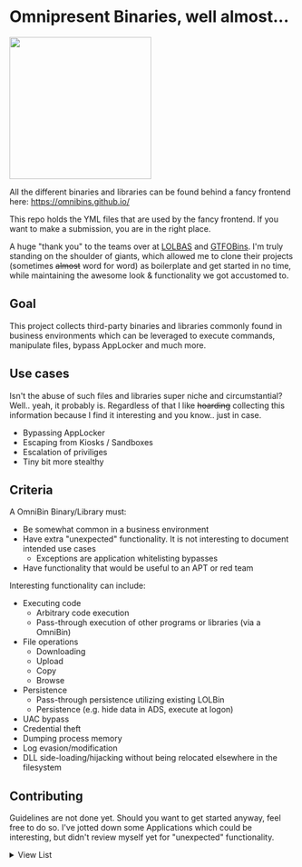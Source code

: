 # Omnipresent Binaries, well almost...
<img src="https://omnibins.github.io/assets/logo.png" height="250">

All the different binaries and libraries can be found behind a fancy frontend here: https://omnibins.github.io/

This repo holds the YML files that are used by the fancy frontend. If you want to make a submission, you are in the right place.


A huge "thank you" to the teams over at [LOLBAS](https://lolbas-project.github.io/) and [GTFOBins](https://gtfobins.github.io/). I'm truly standing on the shoulder of giants, which allowed me to clone their projects (sometimes ~~almost~~ word for word) as boilerplate and get started in no time, while maintaining the awesome look & functionality we got accustomed to.  


## Goal

This project collects third-party binaries and libraries commonly found in business environments which can be leveraged to execute commands, manipulate files, bypass AppLocker and much more.

## Use cases

Isn't the abuse of such files and libraries super niche and circumstantial? Well.. yeah, it probably is. Regardless of that I like ~~hoarding~~ collecting this information because I find it interesting and you know.. just in case.

* Bypassing AppLocker
* Escaping from Kiosks / Sandboxes
* Escalation of priviliges
* Tiny bit more stealthy

## Criteria

A OmniBin Binary/Library must:
* Be somewhat common in a business environment
* Have extra "unexpected" functionality. It is not interesting to document intended use cases
  * Exceptions are application whitelisting bypasses
* Have functionality that would be useful to an APT or red team

Interesting functionality can include:
* Executing code
  * Arbitrary code execution
  * Pass-through execution of other programs or libraries (via a OmniBin)
* File operations
  * Downloading
  * Upload
  * Copy
  * Browse
* Persistence
  * Pass-through persistence utilizing existing LOLBin
  * Persistence (e.g. hide data in ADS, execute at logon)
* UAC bypass
* Credential theft
* Dumping process memory
* Log evasion/modification
* DLL side-loading/hijacking without being relocated elsewhere in the filesystem

## Contributing

Guidelines are not done yet. Should you want to get started anyway, feel free to do so. I've jotted down some Applications which could be interesting, but didn't review myself yet for "unexpected" functionality.

<details>
<summary>View List</summary>

* Spotify
* iTunes
* Winamp
* Google Earth
* Slack
* AVs
* Blender
* Gimp
* Inkscape
* Paint.NET
* 7-Zip
* Winrar
* WinZip
* OpenVPN
* GlobalProtect
* Adobe Suite
* Adobe Acrobat Reader
* Teams?
* Skype
* Zoom
* WebEx
* SAP
* Chrome
* Firefox
* Notion
* Notepad++
* Sublime
* VSCode
* GitHub Desktop
* SourceTree
* Git
* Figma
* CCleaner
* VLC
* WhatsApp for PC
* IrfanView
* Facebook Desktop
* TeamViewer
* AnyDesk
* Audacity
* Keepass
* LibreOffice
* Open Office
* Krita
* Darktable
* RawTherapee
* VMware Player
* Virtual Box
* Citrix Workspace
* Shotcut
* FileZilla
* Thunderbird
* TrueCrypt / VeraCrypt
* OpenSSL
* PuTTY
* XAMPP
</details>
